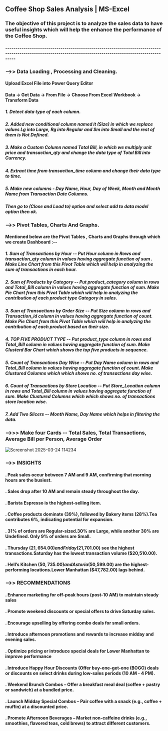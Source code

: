 ## Coffee Shop Sales Analysis | MS-Excel
### The objective of this project is to analyze the sales data to have useful insights which will help the enhance the performance of the Coffee Shop.
#### -------------------------------------------------------------------------------------------------------------------------------------------------------------
### -->> Data Loading , Processing and Cleaning.
#### Upload Excel File into Power Query Editor 
#### Data -> Get Data -> From File -> Choose From Excel Workbook -> Transform Data

##### 1. Detect data type of each column. 
##### 2. Added new conditional column named it (Size) in which we replace values Lg into Large, Rg into Regular and Sm into Small and the rest of them is Not Defined.
##### 3. Make a Custom Column named Total Bill, in which we multiply unit price and transaction_qty and change the data type of Total Bill into Currency.
##### 4. Extract time from transaction_time column and change their data type to time.
##### 5. Make new columns - Day Name, Hour, Day of Week, Month and Month Name from Transaction Date Columns.

##### Then go to (Close and Load to) option and select add to data model option then ok.
### -->> Pivot Tables, Charts And Graphs.
#### Mentioned below are the Pivot Tables , Charts and Graphs through which we create Dashboard :--
##### 1. Sum of Transactions by Hour -- Put Hour column in Rows and transaction_qty column in values having aggregate function of sum . Make Line Chart from this Pivot Table which will help in analyzing the sum of transactions in each hour.
##### 2. Sum of Products by Category -- Put product_category column in rows and Total_Bill column in values having aggregate function of sum. Make Pie Chart from this Pivot Table which wiil help in analyzing the contribution of each product type Category in sales.
##### 3. Sum of Transactions by Order Size -- Put Size column in rows and Transaction_id column in values having aggregate function of count. Make Pie Chart from this Pivot Table which wiil help in analyzing the contribution of each product based on their size.
##### 4. TOP FIVE PRODUCT TYPE --  Put product_type column in rows and Total_Bill column in values having aggregate function of sum. Make Clusterd Bar Chart which shows the top five products in sequence.
##### 5. Count of Transactions Day Wise -- Put Day Name column in rows and Total_Bill column in values having aggregate function of count. Make Clustured Columns which which shows no. of transactions day wise.
##### 6. Count of Transactions by Store Location -- Put Store_Location column in rows and Total_Bill column in values having aggregate function of sum. Make Clustured Columns which which shows no. of transactions store location wise. 
##### 7. Add Two Slicers -- Month Name, Day Name which helps in filtering the data.
### -->>> Make four Cards -- Total Sales, Total Transactions, Average Bill per Person, Average Order
![Screenshot 2025-03-24 114234](https://github.com/user-attachments/assets/364ffb3f-25fb-4583-a4a6-81d9c14b8ebb)
### -->> INSIGHTS
#### . Peak sales occur between 7 AM and 9 AM, confirming that morning hours are the busiest.
#### . Sales drop after 10 AM and remain steady throughout the day.
#### . Barista Espresso is the highest-selling item.
#### . Coffee products dominate (39%), followed by Bakery items (28%).Tea contributes 6%, indicating potential for expansion.
#### . 31% of orders are Regular-sized.30% are Large, while another 30% are Undefined. Only 9% of orders are Small.
#### . Thursday ($21,654.00) and Friday ($21,701.00) see the highest transactions.Saturday has the lowest transaction volume ($20,510.00).
#### . Hell’s Kitchen ($50,735.00) and Astoria ($50,599.00) are the highest-performing locations.Lower Manhattan ($47,782.00) lags behind.
### -->> RECOMMENDATIONS
#### . Enhance marketing for off-peak hours (post-10 AM) to maintain steady sales
#### . Promote weekend discounts or special offers to drive Saturday sales.
#### . Encourage upselling by offering combo deals for small orders.
#### . Introduce afternoon promotions and rewards to increase midday and evening sales.
#### . Optimize pricing or introduce special deals for Lower Manhattan to improve performance
#### . Introduce Happy Hour Discounts (Offer buy-one-get-one (BOGO) deals or discounts on select drinks during low-sales periods (10 AM - 4 PM).
#### . Weekend Brunch Combos – Offer a breakfast meal deal (coffee + pastry or sandwich) at a bundled price.
#### . Launch Midday Special Combos – Pair coffee with a snack (e.g., coffee + muffin) at a discounted price.
#### . Promote Afternoon Beverages – Market non-caffeine drinks (e.g., smoothies, flavored teas, cold brews) to attract different customers.




